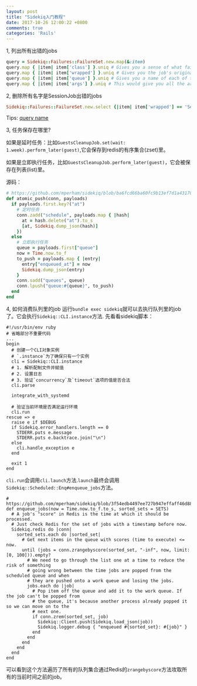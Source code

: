 ```yaml
---
layout: post
title: "Sidekiq入门教程"
date: 2017-10-26 12:00:22 +0800
comments: true
categories: 'Rails'
---
```


1, 列出所有出错的jobs

``` ruby
query = Sidekiq::Failures::FailureSet.new.map(&:item)
query.map { |item| item['class'] }.uniq # Gives you a sense of what failed
query.map { |item| item['wrapped'] }.uniq # Gives you the job's original class
query.map { |item| item['queue'] }.uniq # Gives you a name of each of the queues
query.map { |item| item['args'] }.uniq # This would give you all the argument hashes for all failures.  
```

2, 删除所有名字是SessionJob出错的jobs

```ruby
Sidekiq::Failures::FailureSet.new.select {|item| item['wrapped'] == 'SessionJob' }.map &:delete
```

Tips: [query name](https://github.com/mperham/sidekiq/wiki/API#named-queues)

3, 任务保存在哪里?

如果是延时任务：比如`GuestsCleanupJob.set(wait: 1.week).perform_later(guest)`,它会保存到redis的有序集合(zset)里。

如果是立即执行任务，比如`GuestsCleanupJob.perform_later(guest)`，它会被保存在列表(list)里。

源码：

``` ruby
# https://github.com/mperham/sidekiq/blob/ba6fcd66ba60fc9b13ef7d1a431701667bfd18f9/lib/sidekiq/client.rb#L196
def atomic_push(conn, payloads)
  if payloads.first.key?("at")
    # 定时任务
    conn.zadd("schedule", payloads.map { |hash|
      at = hash.delete("at").to_s
      [at, Sidekiq.dump_json(hash)]
    })
  else
    # 立即执行任务
    queue = payloads.first["queue"]
    now = Time.now.to_f
    to_push = payloads.map { |entry|
      entry["enqueued_at"] = now
      Sidekiq.dump_json(entry)
    }
    conn.sadd("queues", queue)
    conn.lpush("queue:#{queue}", to_push)
  end
end
```
4, 如何消费队列里的job
运行`bundle exec sidekiq`就可以去执行队列里的job了。它会执行`Sidekiq::CLI.instance`方法.
先看看sidekiq脚本：
```
#!/usr/bin/env ruby
# 省略部分不重要代码
...
begin
  # 创建一个CLI对象实例
  # `.instance`为了确保只有一个实例
  cli = Sidekiq::CLI.instance
  # 1. 解析配制文件并赋值
  # 2. 设置日志
  # 3. 验证`concurrency`及`timeout`选项的值是否合法
  cli.parse

  integrate_with_systemd

  # 验证当前环境是否满足运行环境
  cli.run
rescue => e
  raise e if $DEBUG
  if Sidekiq.error_handlers.length == 0
    STDERR.puts e.message
    STDERR.puts e.backtrace.join("\n")
  else
    cli.handle_exception e
  end

  exit 1
end
```
`cli.run`会调用`cli.launch`方法.`launch`最终会调用`Sidekiq::Scheduled::Enq#enqueue_jobs`方法。
```
# https://github.com/mperham/sidekiq/blob/3f54edb4497ee727b947effaff46d88302270a84/lib/sidekiq/scheduled.rb#L12
def enqueue_jobs(now = Time.now.to_f.to_s, sorted_sets = SETS)
  # A job's "score" in Redis is the time at which it should be processed.
  # Just check Redis for the set of jobs with a timestamp before now.
  Sidekiq.redis do |conn|
    sorted_sets.each do |sorted_set|
      # Get next items in the queue with scores (time to execute) <= now.
      until (jobs = conn.zrangebyscore(sorted_set, "-inf", now, limit: [0, 100])).empty?
        # We need to go through the list one at a time to reduce the risk of something
        # going wrong between the time jobs are popped from the scheduled queue and when
        # they are pushed onto a work queue and losing the jobs.
        jobs.each do |job|
          # Pop item off the queue and add it to the work queue. If the job can't be popped from
          # the queue, it's because another process already popped it so we can move on to the
          # next one.
          if conn.zrem(sorted_set, job)
            Sidekiq::Client.push(Sidekiq.load_json(job))
            Sidekiq.logger.debug { "enqueued #{sorted_set}: #{job}" }
          end
        end
      end
    end
  end
end
```
可以看到这个方法遍历了所有的队列集合通过Redis的`zrangebyscore`方法攻取所有的当前时间之前的job。
